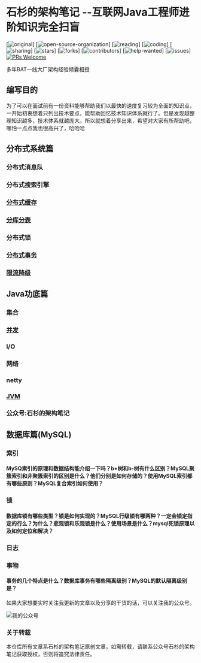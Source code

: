 # 石杉的架构笔记 --互联网Java工程师进阶知识完全扫盲

[![original](https://badgen.net/badge/original/%E4%B8%AD%E5%8D%8E%E7%9F%B3%E6%9D%89/orange)]
[![open-source-organization](https://badgen.net/badge/organization/join%20us/138c7b)]
[![reading](https://badgen.net/badge/books/read%20together/cyan)]
[![coding](https://badgen.net/badge/leetcode/coding%20together/cyan)]
[![sharing](https://badgen.net/badge/readers/share%20together/cyan)]
[![stars](https://badgen.net/github/stars/doocs/wulimax/reactApp)]
[![forks](https://badgen.net/github/forks/wulimax/reactApp)]
[![contributors](https://badgen.net/github/contributors/wulimax/reactApp)]
[![help-wanted](https://badgen.net/github/label-issues/wulimax/reactApp/help%20wanted/open)]
[![issues](https://badgen.net/github/open-issues/wulimax/reactApp)]
[![PRs Welcome](https://badgen.net/badge/PRs/welcome/green)](http://makeapullrequest.com)

多年BAT一线大厂架构经验倾囊相授





## 编写目的

为了可以在面试前有一份资料能够帮助我们以最快的速度复习较为全面的知识点，一开始初衷想着只列出技术要点，能帮助回忆技术知识体系就行了。但是发现越整理知识越多，技术体系就越庞大。所以就想着分享出来，希望对大家有所帮助吧，哪怕一点点我也很高兴了，哈哈哈


## 分布式系统篇

###	分布式消息队


### 分布式搜索引擎
### [分布式缓存](https://github.com/wulimax/reactApp/blob/master/docs/DistributedCache/README.md) 

### [分库分表](https://github.com/wangjianfengnb/reactApp/tree/database-sharding/docs/DatabaseSharding)
### 分布式锁 
### [分布式事务](https://github.com/wulimax/reactApp/blob/master/docs/DistributedTransaction/README.md)
### [限流降级](https://github.com/wulimax/reactApp/blob/master/docs/RateLimit/README.md)



## Java功底篇
### 集合
### [并发](https://github.com/wulimax/reactApp/blob/master/docs/DataConcurrent/README.md)

### I/O


### 网络
### netty

### [JVM](https://github.com/wulimax/reactApp/blob/master/docs/ZhJVM/README.md)


### 公众号:石杉的架构笔记


## 数据库篇(MySQL)
### 索引
#### MySQ索引的原理和数据结构能介绍一下吗？b+树和b-树有什么区别？MySQL聚簇索引和非聚簇索引的区别是什么？他们分别是如何存储的？使用MySQL索引都有哪些原则？MySQL复合索引如何使用？
### 锁
#### 数据库锁有哪些类型？锁是如何实现的？MySQL行级锁有哪两种？一定会锁定指定的行么？为什么？悲观锁和乐观锁是什么？使用场景是什么？mysql死锁原理以及如何定位和解决？
### 日志
### 事物
#### 事务的几个特点是什么？数据库事务有哪些隔离级别？MySQL的默认隔离级别是？

如果大家想要实时关注我更新的文章以及分享的干货的话，可以关注我的公众号。

![我的公众号](https://github.com/wulimax/reactApp/blob/master/docs/PublicImage/shishan100.jpg)


### 关于转载
本仓库所有文章系石杉的架构笔记原创文章，如需转载，请联系公众号石杉的架构笔记获取授权，否则将追究法律责任。








